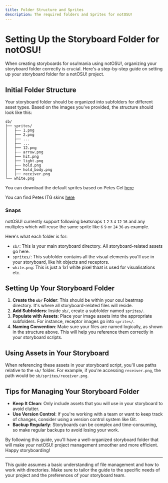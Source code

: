 ```yaml
---
title: Folder Structure and Sprites
description: The required folders and Sprites for notOSU!
---
```


# Setting Up the Storyboard Folder for notOSU!

When creating storyboards for osu!mania using notOSU!, organizing your storyboard folder correctly is crucial. Here's a step-by-step guide on setting up your storyboard folder for a notOSU! project.

## Initial Folder Structure

Your storyboard folder should be organized into subfolders for different asset types. Based on the images you've provided, the structure should look like this:

```
sb/
├── sprites/
│   ├── 1.png
│   ├── 2.png
│   ├── ...
│   ├── ...
│   ├── 12.png
│   ├── arrow.png
│   ├── hit.png
│   ├── light.png
│   ├── hold.png
│   ├── hold_body.png
│   ├── receiver.png
└── white.png
```

You can download the default sprites based on Petes Cel [here](https://github.com/Tunnelbliick/notosu/raw/main/sb.rar)

You can find Petes ITG skins [here](https://github.com/Pete-Lawrence/Peters-Noteskins)

### Snaps

notOSU! currently support following beatsnaps `1` `2` `3` `4` `12` `16` and any multiples which will reuse the same sprite like `6` `9` or `24` `36` as example.

Here's what each folder is for:

- `sb/`: This is your main storyboard directory. All storyboard-related assets go here.
- `sprites/`: This subfolder contains all the visual elements you'll use in your storyboard, like hit objects and receptors.
- `white.png`: This is just a 1x1 white pixel thaat is used for visualisations etc.

## Setting Up Your Storyboard Folder

1. **Create the `sb/` Folder**: This should be within your osu! beatmap directory. It's where all storyboard-related files will reside.
2. **Add Subfolders**: Inside `sb/`, create a subfolder named `sprites/`.
3. **Populate with Assets**: Place your image assets into the appropriate subfolders. For instance, receptor images go into `sprites/`.
4. **Naming Convention**: Make sure your files are named logically, as shown in the structure above. This will help you reference them correctly in your storyboard scripts.

## Using Assets in Your Storyboard

When referencing these assets in your storyboard script, you'll use paths relative to the `sb/` folder. For example, if you're accessing `receiver.png`, the path would be `sb/sprites/receiver.png`.

## Tips for Managing Your Storyboard Folder

- **Keep It Clean**: Only include assets that you will use in your storyboard to avoid clutter.
- **Use Version Control**: If you're working with a team or want to keep track of changes, consider using a version control system like Git.
- **Backup Regularly**: Storyboards can be complex and time-consuming, so make regular backups to avoid losing your work.

By following this guide, you'll have a well-organized storyboard folder that will make your notOSU! project management smoother and more efficient. Happy storyboarding!

--- 

This guide assumes a basic understanding of file management and how to work with directories. Make sure to tailor the guide to the specific needs of your project and the preferences of your storyboard team.
